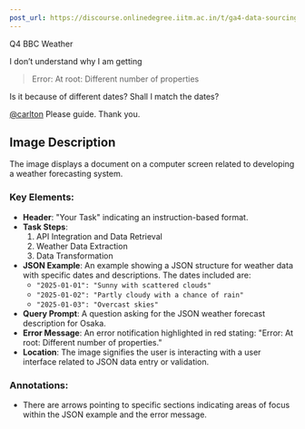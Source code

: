 ```yaml
---
post_url: https://discourse.onlinedegree.iitm.ac.in/t/ga4-data-sourcing-discussion-thread-tds-jan-2025/165959/97
---
```

Q4 BBC Weather

I don’t understand why I am getting

> Error: At root: Different number of properties

Is it because of different dates? Shall I match the dates?

[@carlton](/u/carlton) Please guide. Thank you.

## Image Description

The image displays a document on a computer screen related to developing a weather forecasting system. 

### Key Elements:
- **Header**: "Your Task" indicating an instruction-based format.
- **Task Steps**: 
  1. API Integration and Data Retrieval
  2. Weather Data Extraction
  3. Data Transformation
- **JSON Example**: An example showing a JSON structure for weather data with specific dates and descriptions. The dates included are:
  - `"2025-01-01": "Sunny with scattered clouds"`
  - `"2025-01-02": "Partly cloudy with a chance of rain"`
  - `"2025-01-03": "Overcast skies"`
- **Query Prompt**: A question asking for the JSON weather forecast description for Osaka.
- **Error Message**: An error notification highlighted in red stating: "Error: At root: Different number of properties."
- **Location**: The image signifies the user is interacting with a user interface related to JSON data entry or validation. 

### Annotations:
- There are arrows pointing to specific sections indicating areas of focus within the JSON example and the error message.